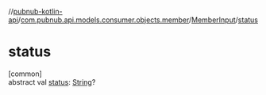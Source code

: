 //[pubnub-kotlin-api](../../../index.md)/[com.pubnub.api.models.consumer.objects.member](../index.md)/[MemberInput](index.md)/[status](status.md)

# status

[common]\
abstract val [status](status.md): [String](https://kotlinlang.org/api/core/kotlin-stdlib/kotlin/-string/index.html)?
